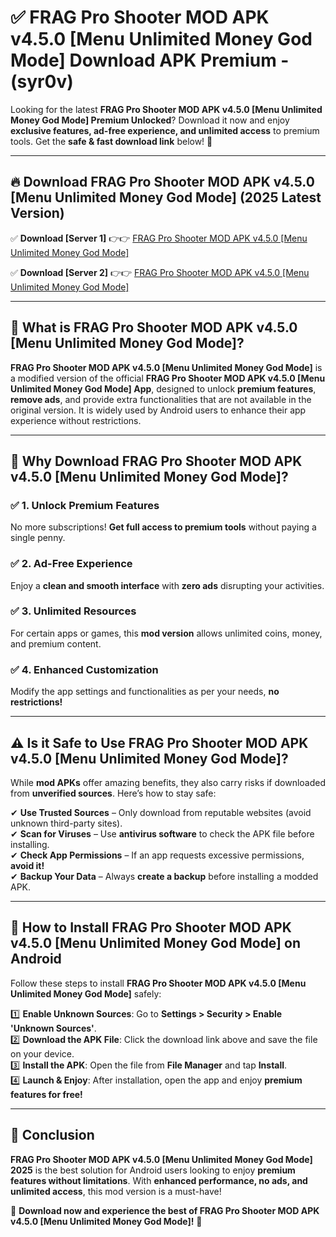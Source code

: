 
# ✅ FRAG Pro Shooter MOD APK v4.5.0 [Menu Unlimited Money God Mode] Download APK Premium -  (syr0v) 

Looking for the latest **FRAG Pro Shooter MOD APK v4.5.0 [Menu Unlimited Money God Mode] Premium Unlocked**? Download it now and enjoy **exclusive features, ad-free experience, and unlimited access** to premium tools. Get the **safe & fast download link** below! 🚀

---

## 🔥 Download FRAG Pro Shooter MOD APK v4.5.0 [Menu Unlimited Money God Mode] (2025 Latest Version)

✅ **Download [Server 1]** 👉👉 [FRAG Pro Shooter MOD APK v4.5.0 [Menu Unlimited Money God Mode] ](https://apkcomod.com?title=FRAG_Pro_Shooter_MOD_APK_v4.5.0_[Menu_Unlimited_Money_God_Mode])  

✅ **Download [Server 2]** 👉👉 [FRAG Pro Shooter MOD APK v4.5.0 [Menu Unlimited Money God Mode] ](https://apkcomod.com?title=FRAG_Pro_Shooter_MOD_APK_v4.5.0_[Menu_Unlimited_Money_God_Mode])  


---

## 📌 What is FRAG Pro Shooter MOD APK v4.5.0 [Menu Unlimited Money God Mode]?

**FRAG Pro Shooter MOD APK v4.5.0 [Menu Unlimited Money God Mode]** is a modified version of the official **FRAG Pro Shooter MOD APK v4.5.0 [Menu Unlimited Money God Mode] App**, designed to unlock **premium features**, **remove ads**, and provide extra functionalities that are not available in the original version. It is widely used by Android users to enhance their app experience without restrictions.

---

## 🌟 Why Download FRAG Pro Shooter MOD APK v4.5.0 [Menu Unlimited Money God Mode]?

### ✅ 1. Unlock Premium Features
No more subscriptions! **Get full access to premium tools** without paying a single penny.

### ✅ 2. Ad-Free Experience
Enjoy a **clean and smooth interface** with **zero ads** disrupting your activities.

### ✅ 3. Unlimited Resources
For certain apps or games, this **mod version** allows unlimited coins, money, and premium content.

### ✅ 4. Enhanced Customization
Modify the app settings and functionalities as per your needs, **no restrictions!**

---

## ⚠️ Is it Safe to Use FRAG Pro Shooter MOD APK v4.5.0 [Menu Unlimited Money God Mode]?

While **mod APKs** offer amazing benefits, they also carry risks if downloaded from **unverified sources**. Here’s how to stay safe:

✔ **Use Trusted Sources** – Only download from reputable websites (avoid unknown third-party sites).  
✔ **Scan for Viruses** – Use **antivirus software** to check the APK file before installing.  
✔ **Check App Permissions** – If an app requests excessive permissions, **avoid it!**  
✔ **Backup Your Data** – Always **create a backup** before installing a modded APK.

---

## 📲 How to Install FRAG Pro Shooter MOD APK v4.5.0 [Menu Unlimited Money God Mode] on Android

Follow these steps to install **FRAG Pro Shooter MOD APK v4.5.0 [Menu Unlimited Money God Mode]** safely:

1️⃣ **Enable Unknown Sources**: Go to **Settings > Security > Enable 'Unknown Sources'**.  
2️⃣ **Download the APK File**: Click the download link above and save the file on your device.  
3️⃣ **Install the APK**: Open the file from **File Manager** and tap **Install**.  
4️⃣ **Launch & Enjoy**: After installation, open the app and enjoy **premium features for free!**

---

## 🚀 Conclusion

**FRAG Pro Shooter MOD APK v4.5.0 [Menu Unlimited Money God Mode] 2025** is the best solution for Android users looking to enjoy **premium features without limitations**. With **enhanced performance, no ads, and unlimited access**, this mod version is a must-have!

🔻 **Download now and experience the best of FRAG Pro Shooter MOD APK v4.5.0 [Menu Unlimited Money God Mode]!** 🔻

